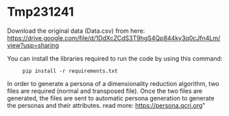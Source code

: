 # Tmp231241

Download the original data (Data.csv) from here: https://drive.google.com/file/d/1DdXcZCdS3T9hgS4Qp844ky3q0cJfn4Lm/view?usp=sharing

You can install the libraries required to run the code by using this command:

         pip install -r requirements.txt

In order to generate a persona of a dimensionality reduction algorithm, two files are required (normal and transposed file). Once the two files are generated, the files are sent to automatic persona generation to generate the personas and their attributes. read more: https://persona.qcri.org"

